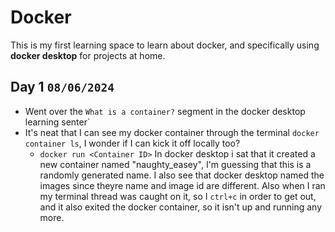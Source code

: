 # Docker

This is my first learning space to learn about docker, and specifically using **docker desktop** for projects at home.

## Day 1 `08/06/2024`
* Went over the `What is a container?` segment in the docker desktop learning senter`
* It's neat that I can see my docker container through the terminal `docker container ls`, I wonder if I can kick it off locally too?
  * `docker run <Container ID>` In docker desktop i sat that it created a new container named "naughty_easey", I'm guessing that this is a randomly generated name. I also see that docker desktop named the images since theyre name and image id are different. Also when I ran my terminal thread was caught on it, so I `ctrl+c` in order to get out, and it also exited the docker container, so it isn't up and running any more.